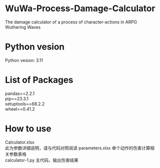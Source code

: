 # WuWa-Process-Damage-Calculator
The damage calculator of a process of character-actions in ARPG Wuthering Waves
# Python vesion
Python vesion: 3.11
# List of Packages
pandas==2.2.1  
pip==23.3.1  
setuptools==68.2.2  
wheel==0.41.2
# How to use
Calculator.xlsx  
此为参数详细说明，请与代码对照阅读
parameters.xlsx
单个动作的伤害计算相关参数表格  
calculator-1.py
主代码，输出伤害结果

